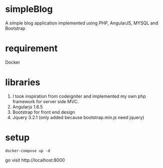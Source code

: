 # simpleBlog
A simple blog application implemented using PHP, AngularJS, MYSQL and Bootstrap

# requirement
Docker

 # libraries
 
 1) I took inspiration from codeigniter and implemented my own php framework for server side MVC.
 2) Angularjs 1.6.5
 3) Bootstrap for front end design
 4) Jquery 3.2.1 (only added because bootstrap.min.js need jquery)
 
# setup

```shell
docker-compose up -d
```
go visit http://localhost:8000


